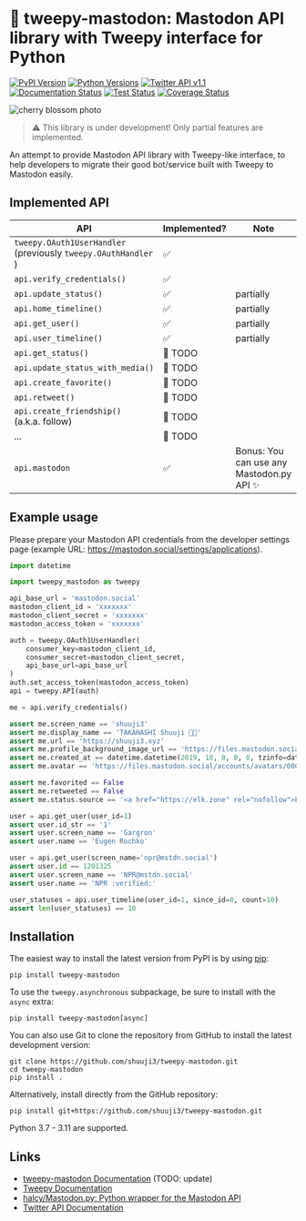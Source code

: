 # 🐘 tweepy-mastodon: Mastodon API library with Tweepy interface for Python

[![PyPI Version](https://img.shields.io/pypi/v/tweepy-mastodon?label=PyPI)](https://pypi.org/project/tweepy-mastodon/)
[![Python Versions](https://img.shields.io/pypi/pyversions/tweepy?label=Python)](https://pypi.org/project/tweepy/)
 [![Twitter API v1.1](https://img.shields.io/endpoint?url=https%3A%2F%2Ftwbadges.glitch.me%2Fbadges%2Fstandard)](https://developer.twitter.com/en/docs/twitter-api/v1)<!-- [![Twitter API v2](https://img.shields.io/endpoint?url=https%3A%2F%2Ftwbadges.glitch.me%2Fbadges%2Fv2)](https://developer.twitter.com/en/docs/twitter-api) -->
[![Documentation Status](https://readthedocs.org/projects/tweepy-mastodon/badge/?version=latest)](https://tweepy-mastodon.readthedocs.io/en/latest/)
[![Test Status](https://github.com/shuuji3/tweepy-mastodon/workflows/Test/badge.svg)](https://github.com/shuuji3/tweepy-mastodon/actions?query=workflow%3ATest)
[![Coverage Status](https://img.shields.io/coveralls/shuuji3/tweepy-mastodon/mastodon.svg?style=flat)](https://coveralls.io/github/shuuji3/tweepy-mastodon?branch=mastodon)

![cherry blossom photo](https://files.mastodon.social/accounts/headers/000/936/436/original/4d6989a698953e80.jpg)

> ⚠ This library is under development! Only partial features are implemented.

An attempt to provide Mastodon API library with Tweepy-like interface, to help developers to migrate their good bot/service built with Tweepy to Mastodon easily.

## Implemented API

| API | Implemented? | Note |
| --- | -- | -- |
| `tweepy.OAuth1UserHandler` <br> (previously `tweepy.OAuthHandler` ) | ✅ |  |
| `api.verify_credentials()` | ✅ |  |
| `api.update_status()` | ✅ | partially |
| `api.home_timeline()` | ✅ | partially |
| `api.get_user()` | ✅ | partially |
| `api.user_timeline()` | ✅ | partially |
| `api.get_status()` | 📝 TODO |  |
| `api.update_status_with_media()` | 📝 TODO |  |
| `api.create_favorite()` | 📝 TODO |  |
| `api.retweet()` | 📝 TODO |  |
| `api.create_friendship()` <br> (a.k.a. follow) | 📝 TODO |  |
| ... | 📝 TODO |  |
| `api.mastodon` | ✅ | Bonus: You can use any Mastodon.py API ✨ |

## Example usage

Please prepare your Mastodon API credentials from the developer settings page (example URL: https://mastodon.social/settings/applications).

```py
import datetime

import tweepy_mastodon as tweepy

api_base_url = 'mastodon.social'
mastodon_client_id = 'xxxxxxx'
mastodon_client_secret = 'xxxxxxx'
mastodon_access_token = 'xxxxxxx'

auth = tweepy.OAuth1UserHandler(
    consumer_key=mastodon_client_id,
    consumer_secret=mastodon_client_secret,
    api_base_url=api_base_url
)
auth.set_access_token(mastodon_access_token)
api = tweepy.API(auth)

me = api.verify_credentials()

assert me.screen_name == 'shuuji3'
assert me.display_name == 'TAKAHASHI Shuuji 🌈✨'
assert me.url == 'https://shuuji3.xyz'
assert me.profile_background_image_url == 'https://files.mastodon.social/accounts/headers/000/936/436/original/4d6989a698953e80.jpg'
assert me.created_at == datetime.datetime(2019, 10, 8, 0, 0, tzinfo=datetime.timezone.utc)
assert me.avatar == 'https://files.mastodon.social/accounts/avatars/000/936/436/original/4854d6cf9e12cb8f.png'

assert me.favorited == False
assert me.retweeted == False
assert me.status.source == '<a href="https://elk.zone" rel="nofollow">Elk</a>'

user = api.get_user(user_id=1)
assert user.id_str == '1'
assert user.screen_name == 'Gargron'
assert user.name == 'Eugen Rochko'

user = api.get_user(screen_name='npr@mstdn.social')
assert user.id == 1201325
assert user.screen_name == 'NPR@mstdn.social'
assert user.name == 'NPR :verified:'

user_statuses = api.user_timeline(user_id=1, since_id=0, count=10)
assert len(user_statuses) == 10
```

## Installation

The easiest way to install the latest version from PyPI is by using
[pip](https://pip.pypa.io/):

    pip install tweepy-mastodon

To use the `tweepy.asynchronous` subpackage, be sure to install with the
`async` extra:

    pip install tweepy-mastodon[async]

You can also use Git to clone the repository from GitHub to install the latest
development version:

    git clone https://github.com/shuuji3/tweepy-mastodon.git
    cd tweepy-mastodon
    pip install .

Alternatively, install directly from the GitHub repository:

    pip install git+https://github.com/shuuji3/tweepy-mastodon.git

Python 3.7 - 3.11 are supported.

Links
-----

- [tweepy-mastodon Documentation](https://tweepy-mastodon.readthedocs.io/en/latest/) (TODO: update)
- [Tweepy Documentation](https://tweepy.readthedocs.io/en/latest/)
- [halcy/Mastodon.py: Python wrapper for the Mastodon API](https://github.com/halcy/Mastodon.py/)
- [Twitter API Documentation](https://developer.twitter.com/en/docs/twitter-api)
